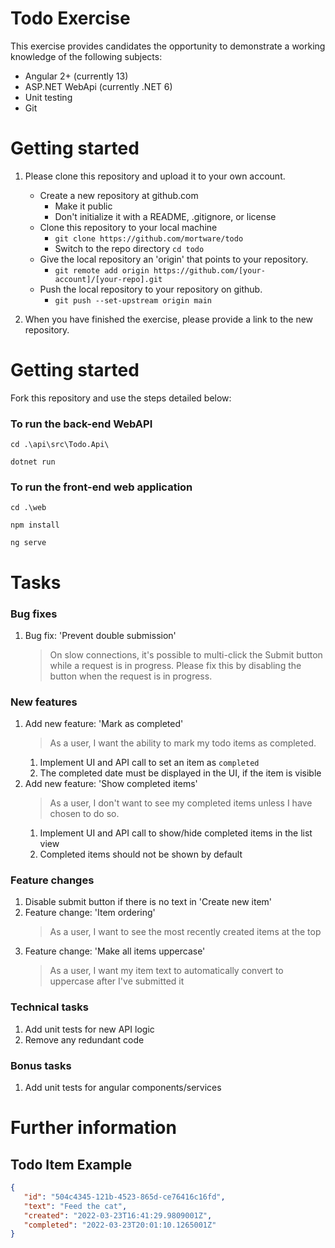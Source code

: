 # Todo Exercise

This exercise provides candidates the opportunity to demonstrate a working knowledge of the following subjects:
- Angular 2+ (currently 13)
- ASP.NET WebApi (currently .NET 6)
- Unit testing
- Git

# Getting started

1. Please clone this repository and upload it to your own account.

   - Create a new repository at github.com
     - Make it public
     - Don't initialize it with a README, .gitignore, or license
   - Clone this repository to your local machine
     - `git clone https://github.com/mortware/todo`
     - Switch to the repo directory `cd todo`
   - Give the local repository an 'origin' that points to your repository.
     - `git remote add origin https://github.com/[your-account]/[your-repo].git` 
   - Push the local repository to your repository on github.
     - `git push --set-upstream origin main`

2. When you have finished the exercise, please provide a link to the new repository.

# Getting started
Fork this repository and use the steps detailed below:

### To run the back-end WebAPI
`cd .\api\src\Todo.Api\`

`dotnet run`

### To run the front-end web application
`cd .\web`

`npm install`

`ng serve`

# Tasks

### Bug fixes
1. Bug fix: 'Prevent double submission'
   > On slow connections, it's possible to multi-click the Submit button while a request is in progress. Please fix this by disabling the button when the request is in progress.

### New features
1. Add new feature: 'Mark as completed'
   > As a user, I want the ability to mark my todo items as completed.
   1. Implement UI and API call to set an item as `completed`
   2. The completed date must be displayed in the UI, if the item is visible
2. Add new feature: 'Show completed items' 
   > As a user, I don't want to see my completed items unless I have chosen to do so.
   1. Implement UI and API call to show/hide completed items in the list view
   2. Completed items should not be shown by default

### Feature changes
1. Disable submit button if there is no text in 'Create new item'
1. Feature change: 'Item ordering'
   > As a user, I want to see the most recently created items at the top
2. Feature change: 'Make all items uppercase'
   > As a user, I want my item text to automatically convert to uppercase after I've submitted it

### Technical tasks
1. Add unit tests for new API logic
2. Remove any redundant code


### Bonus tasks
1. Add unit tests for angular components/services

# Further information

## Todo Item Example
```json
{
   "id": "504c4345-121b-4523-865d-ce76416c16fd",
   "text": "Feed the cat",
   "created": "2022-03-23T16:41:29.9809001Z",
   "completed": "2022-03-23T20:01:10.1265001Z"
}
```
